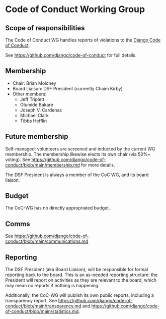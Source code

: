 # Code of Conduct Working Group

## Scope of responsibilities

The Code of Conduct WG handles reports of violations to the [Django Code of Conduct](https://djangoproject.com/conduct).

See https://github.com/django/code-of-conduct for full details.

## Membership

- Chair: Brian Moloney
- Board Liaison: DSF President (currently Chaim Kirby)
- Other members:
  - Jeff Triplett
  - Olumide Bakare
  - Joseph V. Cardenas
  - Michael Clark
  - Tibbs Hefflin

## Future membership

Self-managed: volunteers are screened and inducted by the current WG membership. The membership likewise elects its own chair (via 50%+ voting). See https://github.com/django/code-of-conduct/blob/main/membership.md for more details.

The DSF President is always a member of the CoC WG, and its board liaison.

## Budget

The CoC-WG has no directly appropriated budget.

## Comms

See https://github.com/django/code-of-conduct/blob/main/communications.md

## Reporting

The DSF President (aka Board Liaison), will be responsible for formal reporting back to the board. This is an as-needed reporting structure: the President will report on activities as they are relevant to the board, which may mean no reports if nothing is happening.

Additionally, the CoC-WG will publish its own public reports, including a transparency report. See https://github.com/django/code-of-conduct/blob/main/transparency.md and https://github.com/django/code-of-conduct/blob/main/statistics.md.
